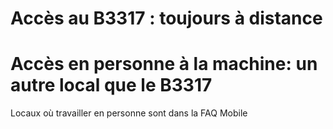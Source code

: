 # Accès au B3317 : toujours à distance

# Accès en personne à la machine: un autre local que le B3317

Locaux où travailler en personne sont dans la FAQ Mobile
